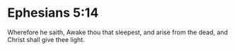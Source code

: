 # Ephesians 5:14

Wherefore he saith, Awake thou that sleepest, and arise from the dead, and Christ shall give thee light.